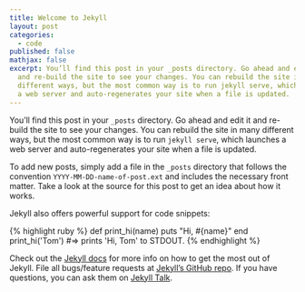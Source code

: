 ```yaml
---
title: Welcome to Jekyll
layout: post
categories:
  - code
published: false
mathjax: false
excerpt: You’ll find this post in your _posts directory. Go ahead and edit it
  and re-build the site to see your changes. You can rebuild the site in many
  different ways, but the most common way is to run jekyll serve, which launches
  a web server and auto-regenerates your site when a file is updated.
---
```

You’ll find this post in your `_posts` directory. Go ahead and edit it and re-build the site to see your changes. You can rebuild the site in many different ways, but the most common way is to run `jekyll serve`, which launches a web server and auto-regenerates your site when a file is updated.

To add new posts, simply add a file in the `_posts` directory that follows the convention `YYYY-MM-DD-name-of-post.ext` and includes the necessary front matter. Take a look at the source for this post to get an idea about how it works.

Jekyll also offers powerful support for code snippets:

{% highlight ruby %} def print\_hi(name) puts "Hi, #{name}" end print\_hi('Tom') #=> prints 'Hi, Tom' to STDOUT. {% endhighlight %}

Check out the [Jekyll docs](http://jekyllrb.com/docs/home) for more info on how to get the most out of Jekyll. File all bugs/feature requests at [Jekyll’s GitHub repo](https://github.com/jekyll/jekyll). If you have questions, you can ask them on [Jekyll Talk](https://talk.jekyllrb.com/).